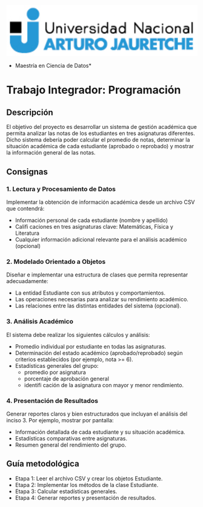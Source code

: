 ![](imagenes/unaj_logo.png)

* Maestría en Ciencia de Datos*

# Trabajo Integrador: Programación

## Descripción

El objetivo del proyecto es desarrollar un sistema de gestión académica que permita analizar las notas de los estudiantes en tres asignaturas diferentes. Dicho sistema debería poder calcular el promedio de notas, determinar la situación académica de cada estudiante (aprobado o reprobado) y mostrar la información general de las notas. 


## Consignas

### 1. Lectura y Procesamiento de Datos

Implementar la obtención de información académica desde un archivo CSV que contendrá:
- Información personal de cada estudiante (nombre y apellido)
- Califi caciones en tres asignaturas clave: Matemáticas, Física y Literatura
- Cualquier información adicional relevante para el análisis académico (opcional)

### 2. Modelado Orientado a Objetos

Diseñar e implementar una estructura de clases que permita representar adecuadamente:

- La entidad Estudiante con sus atributos y comportamientos.
- Las operaciones necesarias para analizar su rendimiento académico.
- Las relaciones entre las distintas entidades del sistema (opcional).

### 3. Análisis Académico

El sistema debe realizar los siguientes cálculos y análisis:
- Promedio individual por estudiante en todas las asignaturas.
- Determinación del estado académico (aprobado/reprobado) según criterios establecidos (por ejemplo, nota >= 6).
- Estadísticas generales del grupo:
    - promedio por asignatura
    - porcentaje de aprobación general
    - identifi cación de la asignatura con mayor y menor rendimiento.

### 4. Presentación de Resultados

Generar reportes claros y bien estructurados que incluyan el análisis del inciso 3. Por ejemplo, mostrar por pantalla:

- Información detallada de cada estudiante y su situación académica.
- Estadísticas comparativas entre asignaturas.
- Resumen general del rendimiento del grupo.

## Guía metodológica

- Etapa 1: Leer el archivo CSV y crear los objetos Estudiante.
- Etapa 2: Implementar los métodos de la clase Estudiante.
- Etapa 3: Calcular estadísticas generales.
- Etapa 4: Generar reportes y presentación de resultados.

